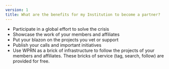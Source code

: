 ```yaml
---
version: 1
title: What are the benefits for my Institution to become a partner?
---
```


- Participate in a global effort to solve the crisis
- Showcase the work of your members and affiliates
- Put your blazon on the projects you vet or support
- Publish your calls and important initiatives
- Use WPRN as a brick of infrastructure to follow the projects of your members and affiliates. These bricks of service (tag, search, follow) are provided for free.
